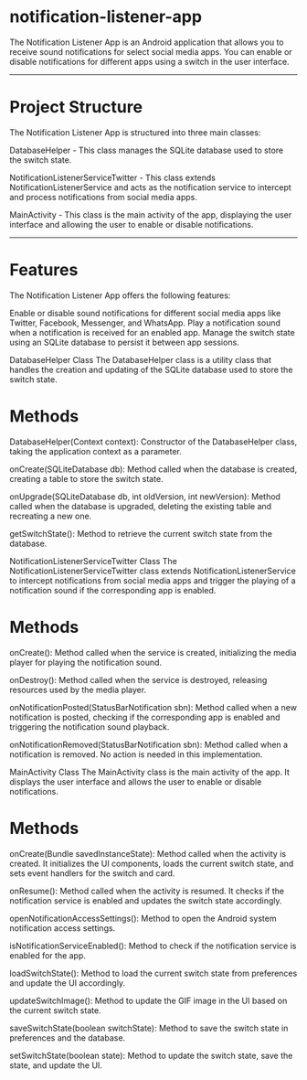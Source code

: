 # notification-listener-app
The Notification Listener App is an Android application that allows you to receive sound notifications for select social media apps. You can enable or disable notifications for different apps using a switch in the user interface.
__________________________________________________________________________________________________________________________________________________________________

# Project Structure
The Notification Listener App is structured into three main classes:

DatabaseHelper - This class manages the SQLite database used to store the switch state.

NotificationListenerServiceTwitter - This class extends NotificationListenerService and acts as the notification service to intercept and process notifications from social media apps.

MainActivity - This class is the main activity of the app, displaying the user interface and allowing the user to enable or disable notifications.
__________________________________________________________________________________________________________________________________________________________________

# Features
The Notification Listener App offers the following features:

Enable or disable sound notifications for different social media apps like Twitter, Facebook, Messenger, and WhatsApp.
Play a notification sound when a notification is received for an enabled app.
Manage the switch state using an SQLite database to persist it between app sessions.

DatabaseHelper Class
The DatabaseHelper class is a utility class that handles the creation and updating of the SQLite database used to store the switch state.

# Methods
DatabaseHelper(Context context): Constructor of the DatabaseHelper class, taking the application context as a parameter.

onCreate(SQLiteDatabase db): Method called when the database is created, creating a table to store the switch state.

onUpgrade(SQLiteDatabase db, int oldVersion, int newVersion): Method called when the database is upgraded, deleting the existing table and recreating a new one.

getSwitchState(): Method to retrieve the current switch state from the database.

NotificationListenerServiceTwitter Class
The NotificationListenerServiceTwitter class extends NotificationListenerService to intercept notifications from social media apps and trigger the playing of a notification sound if the corresponding app is enabled.

# Methods
onCreate(): Method called when the service is created, initializing the media player for playing the notification sound.

onDestroy(): Method called when the service is destroyed, releasing resources used by the media player.

onNotificationPosted(StatusBarNotification sbn): Method called when a new notification is posted, checking if the corresponding app is enabled and triggering the notification sound playback.

onNotificationRemoved(StatusBarNotification sbn): Method called when a notification is removed. No action is needed in this implementation.

MainActivity Class
The MainActivity class is the main activity of the app. It displays the user interface and allows the user to enable or disable notifications.

# Methods
onCreate(Bundle savedInstanceState): Method called when the activity is created. It initializes the UI components, loads the current switch state, and sets event handlers for the switch and card.

onResume(): Method called when the activity is resumed. It checks if the notification service is enabled and updates the switch state accordingly.

openNotificationAccessSettings(): Method to open the Android system notification access settings.

isNotificationServiceEnabled(): Method to check if the notification service is enabled for the app.

loadSwitchState(): Method to load the current switch state from preferences and update the UI accordingly.

updateSwitchImage(): Method to update the GIF image in the UI based on the current switch state.

saveSwitchState(boolean switchState): Method to save the switch state in preferences and the database.

setSwitchState(boolean state): Method to update the switch state, save the state, and update the UI.

